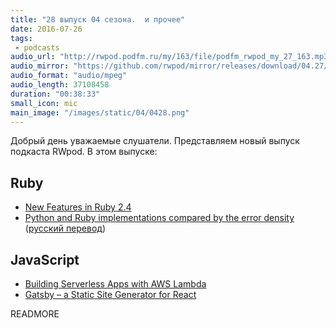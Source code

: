 ```yaml
---
title: "28 выпуск 04 сезона.  и прочее"
date: 2016-07-26
tags:
 - podcasts
audio_url: "http://rwpod.podfm.ru/my/163/file/podfm_rwpod_my_27_163.mp3"
audio_mirror: "https://github.com/rwpod/mirror/releases/download/04.27/0427.mp3"
audio_format: "audio/mpeg"
audio_length: 37108458
duration: "00:38:33"
small_icon: mic
main_image: "/images/static/04/0428.png"
---
```


Добрый день уважаемые слушатели. Представляем новый выпуск подкаста RWpod. В этом выпуске:

## Ruby

 - [New Features in Ruby 2.4](https://blog.blockscore.com/new-features-in-ruby-2-4/)
 - [Python and Ruby implementations compared by the error density](http://www.viva64.com/en/b/0414/) ([русский перевод](https://habrahabr.ru/company/pvs-studio/blog/306204/))

## JavaScript


 - [Building Serverless Apps with AWS Lambda](https://auth0.com/blog/2016/07/19/building-serverless-apps-with-aws-lambda/)
 - [Gatsby – a Static Site Generator for React](https://github.com/gatsbyjs/gatsby)



READMORE

